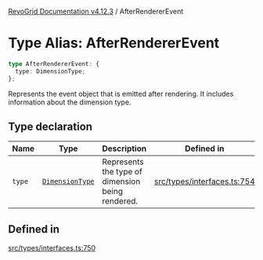 [RevoGrid Documentation v4.12.3](README.md) / AfterRendererEvent

# Type Alias: AfterRendererEvent

```ts
type AfterRendererEvent: {
  type: DimensionType;
};
```

Represents the event object that is emitted after rendering.
It includes information about the dimension type.

## Type declaration

| Name | Type | Description | Defined in |
| ------ | ------ | ------ | ------ |
| `type` | [`DimensionType`](TypeAlias.DimensionType.md) | Represents the type of dimension being rendered. | [src/types/interfaces.ts:754](https://github.com/revolist/revogrid/blob/d8faaf908685ef9767dc3ea8ccad1628e41fbf76/src/types/interfaces.ts#L754) |

## Defined in

[src/types/interfaces.ts:750](https://github.com/revolist/revogrid/blob/d8faaf908685ef9767dc3ea8ccad1628e41fbf76/src/types/interfaces.ts#L750)
